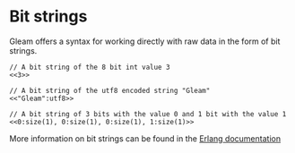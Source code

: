 # Bit strings

Gleam offers a syntax for working directly with raw data in the form of bit
strings.

```gleam
// A bit string of the 8 bit int value 3
<<3>>

// A bit string of the utf8 encoded string "Gleam"
<<"Gleam":utf8>>

// A bit string of 3 bits with the value 0 and 1 bit with the value 1
<<0:size(1), 0:size(1), 0:size(1), 1:size(1)>>
```

More information on bit strings can be found in the [Erlang
documentation](https://erlang.org/doc/programming_examples/bit_syntax.html)
